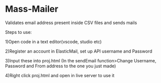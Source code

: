 # Mass-Mailer
Validates email address present inside CSV files and sends mails

Steps to use:

1)Open code in a text editor(vscode, studio etc)


2)Register an account in ElasticMail, set up API username and Password


3)Input these into proj.html (In the sendEmail function>Change Username, Password and From address to the one you just made)


4)Right click proj.html and open in live server to use it
